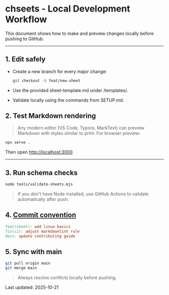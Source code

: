 # chseets - Local Development Workflow

This document shows how to make and preview changes locally before pushing to
GitHub.

---

## 1. Edit safely

- Create a new branch for every major change:

  ```bash
  git checkout -b feat/new-sheet
  ```

- Use the provided sheet-template.md under /templates/.
- Validate locally using the commands from SETUP.md.

## 2. Test Markdown rendering

> Any modern editor (VS Code, Typora, MarkText) can preview Markdown with styles
similar to print.
For browser preview:

```bash
npx serve .
```

Then open [http://localhost:3000](http://localhost:3000/)

---

## 3. Run schema checks

```bash
node tools/validate-sheets.mjs
```

> If you don’t have Node installed, use GitHub Actions to validate automatically
after push.

## 4. [Commit convention](https://www.conventionalcommits.org)

```makefile
feat(sheet): add linux-basics
fix(ci): adjust markdownlint rule
docs: update contributing guide
```

## 5. Sync with main

```bash
git pull origin main
git merge main
```

> Always resolve conflicts locally before pushing.

Last updated: 2025-10-21
